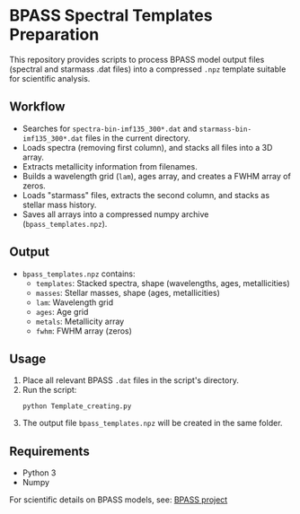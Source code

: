 # BPASS Spectral Templates Preparation

This repository provides scripts to process BPASS model output files (spectral and starmass .dat files) into a compressed `.npz` template suitable for scientific analysis.

## Workflow

- Searches for `spectra-bin-imf135_300*.dat` and `starmass-bin-imf135_300*.dat` files in the current directory.
- Loads spectra (removing first column), and stacks all files into a 3D array.
- Extracts metallicity information from filenames.
- Builds a wavelength grid (`lam`), ages array, and creates a FWHM array of zeros.
- Loads "starmass" files, extracts the second column, and stacks as stellar mass history.
- Saves all arrays into a compressed numpy archive (`bpass_templates.npz`).

## Output

- `bpass_templates.npz` contains:
  - `templates`: Stacked spectra, shape (wavelengths, ages, metallicities)
  - `masses`: Stellar masses, shape (ages, metallicities)
  - `lam`: Wavelength grid
  - `ages`: Age grid
  - `metals`: Metallicity array
  - `fwhm`: FWHM array (zeros)

## Usage

1. Place all relevant BPASS `.dat` files in the script's directory.
2. Run the script:
   ```
   python Template_creating.py
   ```
3. The output file `bpass_templates.npz` will be created in the same folder.

## Requirements

- Python 3
- Numpy

For scientific details on BPASS models, see: [BPASS project](https://bpass.auckland.ac.nz/)
